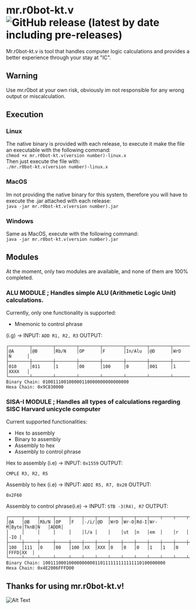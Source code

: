# mr.r0bot-kt.v ![GitHub release (latest by date including pre-releases)](https://img.shields.io/github/v/release/arnxxau/mr.r0bot-kt.v?include_prereleases)
Mr.r0bot-kt.v is tool that handles computer logic calculations and provides a better experience through your stay at "IC".

## Warning
Use mr.r0bot at your own risk, obviously im not responsible for any wrong output or miscalculation.

## Execution
### Linux
The native binary is provided with each release, to execute it make the file an executable with the following command:  
`chmod +x mr.r0bot-kt.v(version number)-linux.x`  
Then just execute the file with:  
`./mr.r0bot-kt.v(version number)-linux.x`
### MacOS
Im not  providing the native binary for this system, therefore you will have to execute the .jar attached with each release:  
`java -jar mr.r0bot-kt.v(version number).jar`
### Windows
Same as MacOS, execute with the following command:  
`java -jar mr.r0bot-kt.v(version number).jar`
## Modules
At the moment, only two modules are available, and none of them are 100% completed.

### ALU MODULE ; Handles simple ALU (Arithmetic Logic Unit) calculations.
 Currently, only one functionality is supported:  
 - Mnemonic to control phrase

(i.g) -> INPUT: `ADD R1, R2, R3`
OUTPUT:
````
┌────────┬────────┬────────┬────────┬────────┬────────┬────────┬───────┬───────┐
│@A      │@B      │Rb/N    │OP      │F       │In/Alu  │@D      │WrD    │N      │
├────────┼────────┼────────┼────────┼────────┼────────┼────────┼───────┼───────┤
│010     │011     │1       │00      │100     │0       │001     │1      │XXXX   │
└────────┴────────┴────────┴────────┴────────┴────────┴────────┴───────┴───────┘
Binary Chain: 010011100100000110000000000000000
Hexa Chain: 0x9C830000
````

### SISA-I MODULE ; Handles all types of calculations regarding SISC Harvard unicycle computer
Current supported functionalities:
- Hex to assembly
- Binary to assembly
- Assembly to hex
- Assembly to control phrase

Hex to assembly (i.e) -> INPUT: `0x1559`
OUTPUT:
````
CMPLE R3, R2, R5
````

Assembly to hex (i.e) -> INPUT: `ADDI R5, R7, 0x20`
OUTPUT:
````
0x2F60
````
Assembly to control phrase(i.e) -> INPUT: `STB -3(R4), R7`
OUTPUT:
````
┌─────┬─────┬─────┬─────┬────┬────┬────┬────┬────┬────┬────┬────┬────┬────┬────┐
│@A   │@B   │Rb/N │OP   │F   │-/i/│@D  │WrD │Wr-O│Rd-I│Wr-M│Byte│TknB│N   │ADDR│
│     │     │     │     │    │l/a │    │    │ut  │n   │em  │    │r   │    │-IO │
├─────┼─────┼─────┼─────┼────┼────┼────┼────┼────┼────┼────┼────┼────┼────┼────┤
│100  │111  │0    │00   │100 │XX  │XXX │0   │0   │0   │1   │1   │0   │FFFD│XX  │
└─────┴─────┴─────┴─────┴────┴────┴────┴────┴────┴────┴────┴────┴────┴────┴────┘
Binary Chain: 10011100010000000000110111111111111110100000000
Hexa Chain: 0x4E2006FFFD00
````
## Thanks for using mr.r0bot-kt.v!
![Alt Text](https://sinordeniconcierto.files.wordpress.com/2017/01/robot11.gif?w=420&h=236)